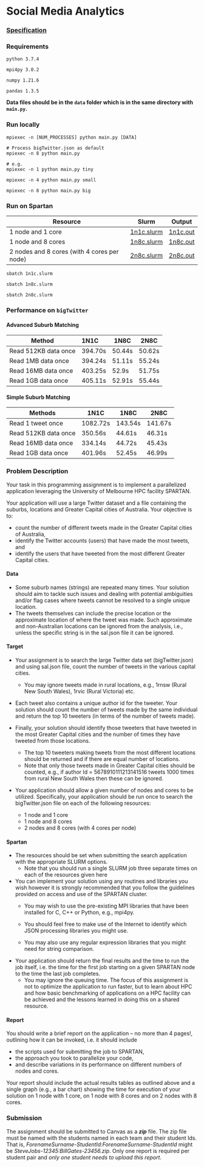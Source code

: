 # Social Media Analytics

### [Specification](https://github.com/LOOP115/Social_Media_Analytics/blob/main/resources/ass1-spec.pdf)



### Requirements

`python 3.7.4`

`mpi4py 3.0.2`

`numpy 1.21.6`

`pandas 1.3.5`

**Data files should be in the `data` folder which is in the same directory with `main.py`.**



### Run locally

```
mpiexec -n [NUM_PROCESSES] python main.py [DATA]

# Process bigTwitter.json as default
mpiexec -n 8 python main.py

# e.g.
mpiexec -n 1 python main.py tiny

mpiexec -n 4 python main.py small

mpiexec -n 8 python main.py big
```



### Run on Spartan

| Resource                                    | Slurm                          | Output                       |
| ------------------------------------------- | ------------------------------ | ---------------------------- |
| 1 node and 1 core                           | [1n1c.slurm](slurm/1n1c.slurm) | [1n1c.out](outputs/1n1c.out) |
| 1 node and 8 cores                          | [1n8c.slurm](1n8c.slurm)       | [1n8c.out](outputs/1n8c.out) |
| 2 nodes and 8 cores (with 4 cores per node) | [2n8c.slurm](2n8c.slurm)       | [2n8c.out](outputs/2n8c.out) |

`sbatch 1n1c.slurm`

`sbatch 1n8c.slurm`

`sbatch 2n8c.slurm`



### Performance on `bigTwitter`

#### Advanced Suburb Matching

| Method               | 1N1C    | 1N8C   | 2N8C   |
| -------------------- | :------ | ------ | ------ |
| Read 512KB data once | 394.70s | 50.44s | 50.62s |
| Read 1MB data once   | 394.24s | 51.11s | 55.24s |
| Read 16MB data once  | 403.25s | 52.9s  | 51.75s |
| Read 1GB data once   | 405.11s | 52.91s | 55.44s |

#### Simple Suburb Matching

| Methods              | 1N1C     | 1N8C    | 2N8C    |
| -------------------- | -------- | ------- | ------- |
| Read 1 tweet once    | 1082.72s | 143.54s | 141.67s |
| Read 512KB data once | 350.56s  | 44.61s  | 46.31s  |
| Read 16MB data once  | 334.14s  | 44.72s  | 45.43s  |
| Read 1GB data once   | 401.96s  | 52.45s  | 46.99s  |



### Problem Description

Your task in this programming assignment is to implement a parallelized application leveraging the University of Melbourne HPC facility SPARTAN.

Your application will use a large Twitter dataset and a file containing the suburbs, locations and Greater Capital cities of Australia. Your objective is to:

* count the number of different tweets made in the Greater Capital cities of Australia,
* identify the Twitter accounts (users) that have made the most tweets, and
* identify the users that have tweeted from the most different Greater Capital cities.

#### Data

* Some suburb names (strings) are repeated many times. Your solution should aim to tackle such issues and dealing with potential ambiguities and/or flag cases where tweets cannot be resolved to a single unique location.
* The tweets themselves can include the precise location or the approximate location of where the tweet was made. Such approximate and non-Australian locations can be ignored from the analysis, i.e., unless the specific string is in the sal.json file it can be ignored.

#### Target

* Your assignment is to search the large Twitter data set (bigTwitter.json) and using sal.json file, count the number of tweets in the various capital cities.
  * You may ignore tweets made in rural locations, e.g., 1rnsw (Rural New South Wales), 1rvic (Rural Victoria) etc.
* Each tweet also contains a unique author id for the tweeter. Your solution should count the number of tweets made by the same individual and return the top 10 tweeters (in terms of the number of tweets made).
* Finally, your solution should identify those tweeters that have tweeted in the most Greater Capital cities and the number of times they have tweeted from those locations.
  * The top 10 tweeters making tweets from the most different locations should be returned and if there are equal number of locations.
  * Note that only those tweets made in Greater Capital cities should be counted, e.g., if author Id = 5678910111213141516
    tweets 1000 times from rural New South Wales then these can be ignored.

* Your application should allow a given number of nodes and cores to be utilized. Specifically, your application should be run once to search the bigTwitter.json file on each of the following resources:
  * 1 node and 1 core
  * 1 node and 8 cores
  * 2 nodes and 8 cores (with 4 cores per node)

#### Spartan

* The resources should be set when submitting the search application with the appropriate SLURM options.
  * Note that you should run a single SLURM job three separate times on each of the resources given here
* You can implement your solution using any routines and libraries you wish however it is strongly recommended that you follow the guidelines provided on access and use of the SPARTAN cluster.
  * You may wish to use the pre-existing MPI libraries that have been installed for C, C++ or Python, e.g., mpi4py.
  
  * You should feel free to make use of the Internet to identify which JSON processing libraries you might use.
  * You may also use any regular expression libraries that you might need for string comparison.
* Your application should return the final results and the time to run the job itself, i.e. the time for the first job starting on a given SPARTAN node to the time the last job completes.
  * You may ignore the queuing time. The focus of this assignment is not to optimize the application to run faster, but to learn about HPC and how basic benchmarking of applications on a HPC facility can be achieved and the lessons learned in doing this on a shared resource.

#### Report

You should write a brief report on the application – no more than 4 pages!, outlining how it can be invoked, i.e. it should include

* the scripts used for submitting the job to SPARTAN,
* the approach you took to parallelize your code,
* and describe variations in its performance on different numbers of nodes and cores.

Your report should include the actual results tables as outlined above and a single graph (e.g., a bar chart) showing the time for execution of your solution on 1 node with 1 core, on 1 node with 8 cores and on 2 nodes with 8 cores.



### Submission

The assignment should be submitted to Canvas as a ***zip*** file. The zip file must be named with the students named in each team and their student Ids. That is, *ForenameSurname-StudentId:ForenameSurname-StudentId* might be *SteveJobs-12345:BillGates-23456.zip*. Only one report is required per student pair and *only one student needs to upload this report*.

